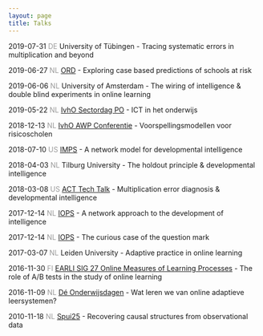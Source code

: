 ```yaml
---
layout: page
title: Talks
---
```


2019-07-31 <font color="#999999">DE</font> University of Tübingen - Tracing systematic errors in multiplication and beyond

2019-06-27 <font color="#999999">NL</font> [ORD](https://ord2019.nl/) - Exploring case based predictions of schools at risk

2019-06-06 <font color="#999999">NL</font> University of Amsterdam - The wiring of intelligence & double blind experiments in online learning

2019-05-22 <font color="#999999">NL</font> [IvhO Sectordag PO](https://www.onderwijsinspectie.nl/) - ICT in het onderwijs

2018-12-13 <font color="#999999">NL</font> [IvhO AWP Conferentie](https://www.onderwijsinspectie.nl/) - Voorspellingsmodellen voor risicoscholen

2018-07-10 <font color="#999999">US</font> [IMPS](https://www.psychometricsociety.org/content/imps-2018) - A network model for developmental intelligence

2018-04-03 <font color="#999999">NL</font> Tilburg University - The holdout principle & developmental intelligence

2018-03-08 <font color="#999999">US</font> [ACT Tech Talk](https://actnext.org/) - Multiplication error diagnosis & developmental intelligence

2017-12-14 <font color="#999999">NL</font> [IOPS](https://www.iops.nl/) - A network approach to the development of intelligence

2017-12-14 <font color="#999999">NL</font> [IOPS](https://www.iops.nl/) - The curious case of the question mark

2017-03-07 <font color="#999999">NL</font> Leiden University - Adaptive practice in online learning

2016-11-30 <font color="#999999">FI</font> [EARLI SIG 27 Online Measures of Learning Processes](https://www.earli.org/node/50) - The role of A/B tests in the study of online learning

2016-11-09 <font color="#999999">NL</font> [Dé Onderwijsdagen](https://www.deonderwijsdagen.nl) - Wat leren we van online adaptieve leersystemen?

2010-11-18 <font color="#999999">NL</font> [Spui25](https://www.spui25.nl/en) - Recovering causal structures from observational data

<!---
https://techinonderwijs.wordpress.com/2016/11/11/wat-kunnen-we-leren-van-adaptieve-leersystemen/
-->